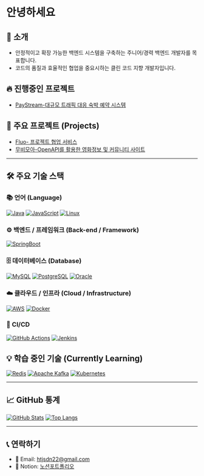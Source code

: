 # 안녕하세요

## 📕 소개
- 안정적이고 확장 가능한 백엔드 시스템을 구축하는 주니어/경력 백엔드 개발자를 목표합니다.
- 코드의 품질과 효율적인 협업을 중요시하는 클린 코드 지향 개발자입니다.

## 🔥 진행중인 프로젝트
- [PayStream-대규모 트래픽 대응 숙박 예약 시스템](https://github.com/Mminzy22/PayStream)

## 📌 주요 프로젝트 (Projects)
- [Fluo- 프로젝트 협업 서비스](https://github.com/golapadeok/fluo-be)
- [무비모아-OpenAPI를 활용한 영화정보 및 커뮤니티 사이트](https://github.com/seonu5849/moviemoa)
---

## 🛠️ 주요 기술 스택

### 📚 언어 (Language)
[![Java](https://img.shields.io/badge/Java-007396?style=for-the-badge&logo=java&logoColor=white)](https://www.java.com/)
[![JavaScript](https://img.shields.io/badge/JavaScript-F7DF1E?style=for-the-badge&logo=javascript&logoColor=black)](https://developer.mozilla.org/ko/docs/Web/JavaScript)
[![Linux](https://img.shields.io/badge/Linux-FCC624?style=for-the-badge&logo=linux&logoColor=black)](https://www.linux.org/)

### ⚙️ 백엔드 / 프레임워크 (Back-end / Framework)
[![SpringBoot](https://img.shields.io/badge/SpringBoot-6DB33F?style=for-the-badge&logo=springboot&logoColor=white)](https://spring.io/projects/spring-boot)

### 🗄️ 데이터베이스 (Database)
[![MySQL](https://img.shields.io/badge/MySQL-4479A1?style=for-the-badge&logo=mysql&logoColor=white)](https://www.mysql.com/)
[![PostgreSQL](https://img.shields.io/badge/PostgreSQL-316192?style=for-the-badge&logo=postgresql&logoColor=white)](https://www.postgresql.org/)
[![Oracle](https://img.shields.io/badge/Oracle-F80000?style=for-the-badge&logo=oracle&logoColor=white)](https://www.oracle.com/)

### ☁️ 클라우드 / 인프라 (Cloud / Infrastructure)
[![AWS](https://img.shields.io/badge/AWS-FF9900?style=for-the-badge&logo=amazonaws&logoColor=white)](https://aws.amazon.com/)
[![Docker](https://img.shields.io/badge/Docker-2496ED?style=for-the-badge&logo=docker&logoColor=white)](https://www.docker.com/)

### 🚀 CI/CD
[![GitHub Actions](https://img.shields.io/badge/GitHub%20Actions-2088FF?style=for-the-badge&logo=githubactions&logoColor=white)](https://docs.github.com/en/actions)
[![Jenkins](https://img.shields.io/badge/Jenkins-D24939?style=for-the-badge&logo=jenkins&logoColor=white)](https://www.jenkins.io/)

## 💡 학습 중인 기술 (Currently Learning)
[![Redis](https://img.shields.io/badge/Redis-DC382D?style=for-the-badge&logo=redis&logoColor=white)](https://redis.io/)
[![Apache Kafka](https://img.shields.io/badge/Apache%20Kafka-232F3E?style=for-the-badge&logo=apachekafka&logoColor=white)](https://kafka.apache.org/)
[![Kubernetes](https://img.shields.io/badge/Kubernetes-326CE5?style=for-the-badge&logo=kubernetes&logoColor=white)](https://kubernetes.io/)

---
## 📈 GitHub 통계

[![GitHub Stats](https://github-readme-stats.vercel.app/api?username=YOUR_USERNAME&show_icons=true&theme=vue&hide_border=true&count_private=true)](https://github.com/YOUR_USERNAME)
[![Top Langs](https://github-readme-stats.vercel.app/api/top-langs/?username=YOUR_USERNAME&layout=compact&theme=vue&hide_border=true)](https://github.com/YOUR_USERNAME)

---

## 📞 연락하기
- 📧 Email: htjsdn22@gmail.com
- 🔗 Notion: [노션포트폴리오](https://seonoo.notion.site/e900fdea47f849278fe8f1b6dd86c0b9)
